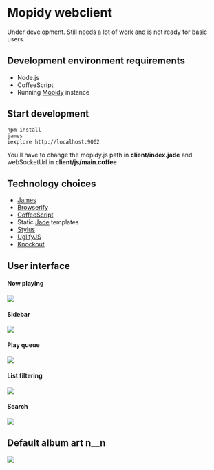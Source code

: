 # Mopidy webclient

Under development. 
Still needs a lot of work and is not ready for basic users.



## Development environment requirements

* Node.js
* CoffeeScript
* Running [Mopidy](http://www.mopidy.com/) instance



## Start development

    npm install
    james
    iexplore http://localhost:9002
    
You'll have to change the mopidy.js path in **client/index.jade** and webSocketUrl in **client/js/main.coffee**

## Technology choices

* [James](https://github.com/leonidas/james.js)
* [Browserify](https://github.com/substack/node-browserify)
* [CoffeeScript](https://github.com/jashkenas/coffee-script)
* Static [Jade](https://github.com/visionmedia/jade) templates
* [Stylus](https://github.com/learnboost/stylus)
* [UglifyJS](https://github.com/mishoo/UglifyJS2)
* [Knockout](https://github.com/knockout/knockout)

## User interface

#### Now playing
![](http://i.imgur.com/rZ9ccqw.png)
#### Sidebar
![](http://i.imgur.com/5Ioopvk.png)

#### Play queue
![](http://i.imgur.com/71J3Cao.png)
#### List filtering
![](http://i.imgur.com/WQON8kv.png)
#### Search
![](http://i.imgur.com/pr8orlw.png)

## Default album art n__n
![](http://i.imgur.com/F8WJGOM.jpg)

